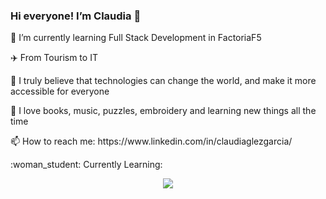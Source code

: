 ### Hi everyone! I’m Claudia 👋


 <p>🌱 I’m currently learning Full Stack Development in FactoriaF5</p>
 <p>✈️ From Tourism to IT</p>
 <p>🚀 I truly believe that technologies can change the world, and make it more accessible for everyone</p>
 <p>🧡 I love books, music, puzzles, embroidery and learning new things all the time</p>
 <p>📫 How to reach me: https://www.linkedin.com/in/claudiaglezgarcia/</p>
 <p>:woman_student: Currently Learning:</p>
  <p align="center">
  <a href="https://skillicons.dev">
    <img src="https://skillicons.dev/icons?i=html,css,js,figma,git,github,materialui,tailwind,bootstrap,react,jest,php,mysql,laravel&perline=7" />
  </a>
</p>

    
 


